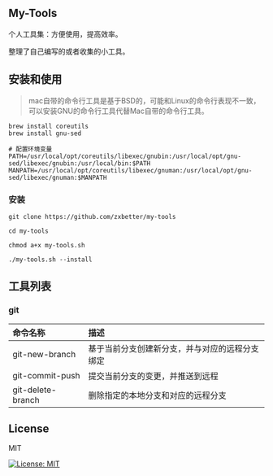 ## My-Tools

个人工具集：方便使用，提高效率。

整理了自己编写的或者收集的小工具。

## 安装和使用

> mac自带的命令行工具是基于BSD的，可能和Linux的命令行表现不一致，可以安装GNU的命令行工具代替Mac自带的命令行工具。

```shell
brew install coreutils
brew install gnu-sed

# 配置环境变量
PATH=/usr/local/opt/coreutils/libexec/gnubin:/usr/local/opt/gnu-sed/libexec/gnubin:/usr/local/bin:$PATH
MANPATH=/usr/local/opt/coreutils/libexec/gnuman:/usr/local/opt/gnu-sed/libexec/gnuman:$MANPATH
```

### 安装

```shell
git clone https://github.com/zxbetter/my-tools

cd my-tools

chmod a+x my-tools.sh

./my-tools.sh --install
```

## 工具列表

### git

| 命令名称           | 描述                                     |
| :------           | :---                                     |
| git-new-branch    | 基于当前分支创建新分支，并与对应的远程分支绑定   |
| git-commit-push   | 提交当前分支的变更，并推送到远程               |
| git-delete-branch | 删除指定的本地分支和对应的远程分支             |

## License

MIT

[![License: MIT](https://img.shields.io/badge/License-MIT-yellow.svg)](https://opensource.org/licenses/MIT)
